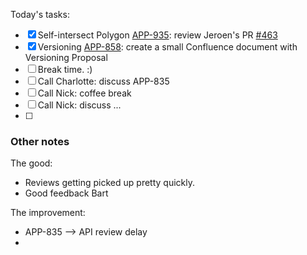 Today's tasks:
- [x] Self-intersect Polygon [APP-935](https://agxeed.atlassian.net/browse/APP-894): review Jeroen's PR [#463](https://bitbucket.org/agxeed/agx_routing/pull-requests/463)
- [x] Versioning [APP-858](https://agxeed.atlassian.net/browse/APP-858): create a small Confluence document with Versioning Proposal
- [ ] Break time. :)
- [ ] Call Charlotte: discuss APP-835
- [ ] Call Nick: coffee break
- [ ] Call Nick: discuss ...
- [ ]  

### Other notes

The good:
- Reviews getting picked up pretty quickly.
- Good feedback Bart


The improvement:
- APP-835 --> API review delay
- 